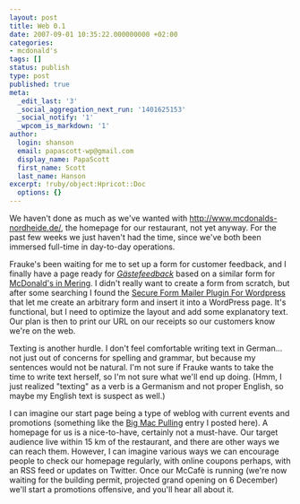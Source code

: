 ```yaml
---
layout: post
title: Web 0.1
date: 2007-09-01 10:35:22.000000000 +02:00
categories:
- mcdonald's
tags: []
status: publish
type: post
published: true
meta:
  _edit_last: '3'
  _social_aggregation_next_run: '1401625153'
  _social_notify: '1'
  _wpcom_is_markdown: '1'
author:
  login: shanson
  email: papascott-wp@gmail.com
  display_name: PapaScott
  first_name: Scott
  last_name: Hanson
excerpt: !ruby/object:Hpricot::Doc
  options: {}
---
```

<p>We haven't done as much as we've wanted with <a href="http://www.mcdonalds-nordheide.de/">http://www.mcdonalds-nordheide.de/</a>, the homepage for our restaurant, not yet anyway. For the past few weeks we just haven't had the time, since we've both been immersed full-time in day-to-day operations.</p>
<p>Frauke's been waiting for me to set up a form for customer feedback, and I finally have a page ready for  <a href="http://www.mcdonalds-nordheide.de/gaestefeedback"><em>Gästefeedback</em></a> based on a similar form for <a href="http://www.mcdonalds-mering.de/me_01_start.html">McDonald's in Mering</a>. I didn't really want to create a form from scratch, but after some searching I found the <a href="http://www.dagondesign.com/articles/secure-form-mailer-plugin-for-wordpress/">Secure Form Mailer Plugin For Wordpress</a> that let me create an arbitrary form and insert it into a WordPress page. It's functional, but I need to optimize the layout and add some explanatory text. Our plan is then to print our URL on our receipts so our customers know we're on the web.</p>
<p>Texting is another hurdle. I don't feel comfortable writing text in German... not just out of concerns for spelling and grammar, but because my sentences would not be natural. I'm not sure if Frauke wants to take the time to write text herself, so I'm not sure what we'll end up doing. (Hmm, I just realized "texting" as a verb is a Germanism and not proper English, so maybe my English text is suspect as well.)</p>
<p>I can imagine our start page being a type of weblog with current events and promotions (something like the <a href="http://www.papascott.de/archives/2007/08/31/big-mac-pulling/">Big Mac Pulling</a> entry I posted here). A homepage for us is a nice-to-have, certainly not a must-have. Our target audience live within 15 km of the restaurant, and there are other ways we can reach them. However, I can imagine various ways we can encourage people to check our homepage regularly, with online coupons perhaps, with an RSS feed or updates on Twitter. Once our McCafè is running (we're now waiting for the building permit, projected grand opening on 6 December) we'll start a promotions offensive, and you'll hear all about it.</p>
